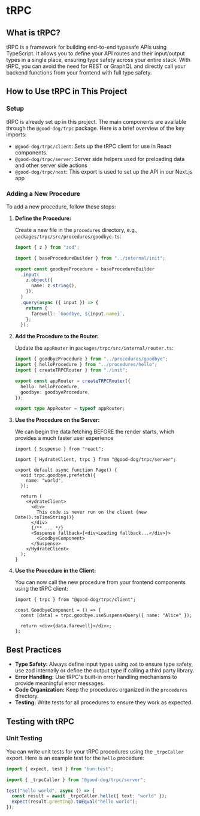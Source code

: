 # tRPC

## What is tRPC?

tRPC is a framework for building end-to-end typesafe APIs using TypeScript. It allows you to define your API routes and their input/output types in a single place, ensuring type safety across your entire stack. With tRPC, you can avoid the need for REST or GraphQL and directly call your backend functions from your frontend with full type safety.

## How to Use tRPC in This Project

### Setup

tRPC is already set up in this project. The main components are available through the `@good-dog/trpc` package. Here is a brief overview of the key imports:

- `@good-dog/trpc/client`: Sets up the tRPC client for use in React components.
- `@good-dog/trpc/server`: Server side helpers used for preloading data and other server side actions
- `@good-dog/trpc/next`: This export is used to set up the API in our Next.js app

### Adding a New Procedure

To add a new procedure, follow these steps:

1. **Define the Procedure:**

   Create a new file in the `procedures` directory, e.g., `packages/trpc/src/procedures/goodbye.ts`:

   ```ts
   import { z } from "zod";

   import { baseProcedureBuilder } from "../internal/init";

   export const goodbyeProcedure = baseProcedureBuilder
     .input(
       z.object({
         name: z.string(),
       }),
     )
     .query(async ({ input }) => {
       return {
         farewell: `Goodbye, ${input.name}`,
       };
     });
   ```

2. **Add the Procedure to the Router:**

   Update the `appRouter` in `packages/trpc/src/internal/router.ts`:

   ```ts
   import { goodbyeProcedure } from "../procedures/goodbye";
   import { helloProcedure } from "../procedures/hello";
   import { createTRPCRouter } from "./init";

   export const appRouter = createTRPCRouter({
     hello: helloProcedure,
     goodbye: goodbyeProcedure,
   });

   export type AppRouter = typeof appRouter;
   ```

3. **Use the Procedure on the Server:**

   We can begin the data fetching BEFORE the render starts, which provides a much faster user experience

   ```tsx
   import { Suspense } from "react";

   import { HydrateClient, trpc } from "@good-dog/trpc/server";

   export default async function Page() {
     void trpc.goodbye.prefetch({
       name: "world",
     });

     return (
       <HydrateClient>
         <div>
           This code is never run on the client {new Date().toTimeString()}
         </div>
         {/** ... */}
         <Suspense fallback={<div>Loading fallback...</div>}>
           <GoodbyeComponent>
         </Suspense>
       </HydrateClient>
     );
   }
   ```

4. **Use the Procedure in the Client:**

   You can now call the new procedure from your frontend components using the tRPC client:

   ```tsx
   import { trpc } from "@good-dog/trpc/client";

   const GoodbyeComponent = () => {
     const [data] = trpc.goodbye.useSuspenseQuery({ name: "Alice" });

     return <div>{data.farewell}</div>;
   };
   ```

## Best Practices

- **Type Safety:** Always define input types using `zod` to ensure type safety, use zod internally or define the output type if calling a third party library.
- **Error Handling:** Use tRPC's built-in error handling mechanisms to provide meaningful error messages.
- **Code Organization:** Keep the procedures organized in the `procedures` directory.
- **Testing:** Write tests for all procedures to ensure they work as expected.

## Testing with tRPC

### Unit Testing

You can write unit tests for your tRPC procedures using the `_trpcCaller` export. Here is an example test for the `hello` procedure:

```ts
import { expect, test } from "bun:test";

import { _trpcCaller } from "@good-dog/trpc/server";

test("hello world", async () => {
  const result = await _trpcCaller.hello({ text: "world" });
  expect(result.greeting).toEqual("hello world");
});
```
